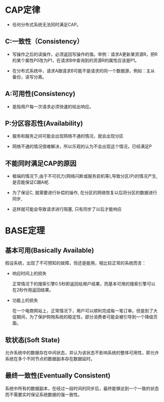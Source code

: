 # CAP定律

- 任何分布式系统无法同时满足CAP。

## C:一致性（Consistency）

- 写操作之后的读操作，必须返回写操作的值。举例：请求A更新某资源R，把R的某个属性P0改为P1，在请求B中查询到的资源R的属性应该是P1。

- 在分布式系统中，请求A跟请求B可能不是请求的同一个数据源，例如：主从备份，读写分离。

## A:可用性(Consistency)

- 是指用户每一次请求必须快速的给出响应。

## P:分区容忍性(Availability)

- 服务和服务之间可能会出现网络不通的情况，就会出现分区

- 网络不通的情况很难解决，所以乐观的认为不会出现这个情况，已经满足P

## 不能同时满足CAP的原因

- 极端的情况下,由于不可抗力(网络闪断或服务宕机等),导致分区(P)的情况产生, 是否能保证C跟A呢. 

- 为了保证C, 就需要进行补偿的操作, 在分区的网络恢复以后将分区的数据进行同步,

- 这样就可能会导致请求进行阻塞, 只有同步了以后才能响应


# BASE定理

## 基本可用(Basically Available)

假设系统，出现了不可预知的故障，但还是能用，相比较正常的系统而言：
- 响应时间上的损失

    正常情况下的搜索引擎0.5秒即返回给用户结果，而基本可用的搜索引擎可以在2秒作用返回结果。

- 功能上的损失

    在一个电商网站上，正常情况下，用户可以顺利完成每一笔订单。但是到了大促期间，为了保护购物系统的稳定性，部分消费者可能会被引导到一个降级页面。
## 软状态(Soft State)

允许系统中的数据存在中间状态，并认为该状态不影响系统的整体可用性，即允许系统在多个不同节点的数据副本存在数据延时。

## 最终一致性(Eventually Consistent)

系统中所有的数据副本，在经过一段时间的同步后，最终能够达到一个一致的状态而不需要实时保证系统数据的强一致性。



